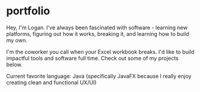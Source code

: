 # portfolio
Hey, I'm Logan. I've always been fascinated with software - learning new platforms, figuring out how it works, breaking it, and learning how to build my own.</p>
<p>I'm the coworker you call when your Excel workbook breaks. I'd like to build impactful tools and software full time. Check out some of my projects below.</p>

<p>Current favorite language: Java (specifically JavaFX because I really enjoy creating clean and functional UX/UI)</p>

